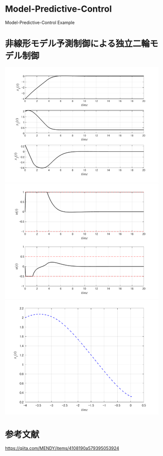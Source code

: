 # Model-Predictive-Control
Model-Predictive-Control Example
# 非線形モデル予測制御による独立二輪モデル制御
![](https://github.com/Ramune6110/Model-Predictive-Control/blob/master/Example/%E7%8B%AC%E7%AB%8B2%E8%BC%AA%E3%83%A2%E3%83%87%E3%83%AB_Example/State%20result.png)
![](https://github.com/Ramune6110/Model-Predictive-Control/blob/master/Example/%E7%8B%AC%E7%AB%8B2%E8%BC%AA%E3%83%A2%E3%83%87%E3%83%AB_Example/Input%20result.png)
![](https://github.com/Ramune6110/Model-Predictive-Control/blob/master/Example/%E7%8B%AC%E7%AB%8B2%E8%BC%AA%E3%83%A2%E3%83%87%E3%83%AB_Example/Trajectory%20result.png)
# 参考文献
https://qiita.com/MENDY/items/4108190a579395053924
